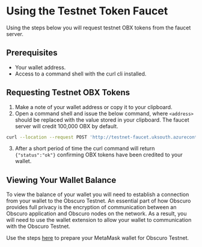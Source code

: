 ---
---
# Using the Testnet Token Faucet
Using the steps below you will request testnet OBX tokens from the faucet server.

## Prerequisites
* Your wallet address.
* Access to a command shell with the curl cli installed.

## Requesting Testnet OBX Tokens
1. Make a note of your wallet address or copy it to your clipboard.
2. Open a command shell and issue the below command, where `<address>` should be replaced with the value stored in your clipboard. The faucet server will credit 100,000 OBX by default.

```bash
curl --location --request POST 'http://testnet-faucet.uksouth.azurecontainer.io/fund/obx' --header 'Content-Type: application/json' --data-raw '{ "address":"<your address>" }'
```

3. After a short period of time the curl command will return `{"status":"ok"}` confirming OBX tokens have been credited to your wallet.

## Viewing Your Wallet Balance
To view the balance of your wallet you will need to establish a connection from your wallet to the Obscuro Testnet. An essential part of how Obscuro provides full privacy is the encryption of communication between an Obscuro application and Obscuro nodes on the network. As a result, you will need to use the wallet extension to allow your wallet to communication with the Obscuro Testnet.

Use the steps [here](https://docs.obscu.ro/testnet/deploying-a-smart-contract/#prepare-your-metamask-wallet-for-obscuro-testnet) to prepare your MetaMask wallet for Obscuro Testnet.
